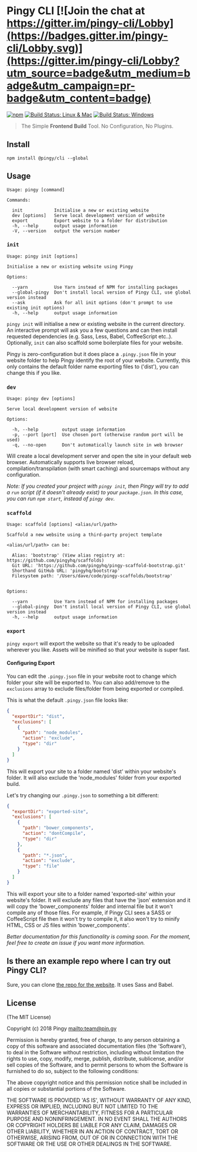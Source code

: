 # Pingy CLI [![Join the chat at https://gitter.im/pingy-cli/Lobby](https://badges.gitter.im/pingy-cli/Lobby.svg)](https://gitter.im/pingy-cli/Lobby?utm_source=badge&utm_medium=badge&utm_campaign=pr-badge&utm_content=badge)

[![npm](https://img.shields.io/npm/v/@pingy/cli.svg)](https://www.npmjs.com/package/@pingy/cli)
[![Build Status: Linux & Mac](https://travis-ci.org/pingyhq/pingy-cli.svg?branch=master)](https://travis-ci.org/pingyhq/pingy-cli)
[![Build Status: Windows](https://ci.appveyor.com/api/projects/status/1dxlosw2p3iavo39/branch/master?svg=true&passingText=Windows%20Build%20-%20Passing)](https://ci.appveyor.com/project/davej/pingy-cli-str9v)

> The Simple **Frontend Build** Tool. No Configuration, No Plugins.

## Install

```
npm install @pingy/cli --global
```

## Usage

```
Usage: pingy [command]

Commands:

  init            Initialise a new or existing website
  dev [options]   Serve local development version of website
  export          Export website to a folder for distribution
  -h, --help      output usage information
  -V, --version   output the version number
```

### `init`

```
Usage: pingy init [options]

Initialise a new or existing website using Pingy

Options:

  --yarn          Use Yarn instead of NPM for installing packages
  --global-pingy  Don't install local version of Pingy CLI, use global version instead
  --ask           Ask for all init options (don't prompt to use existing init options)
  -h, --help      output usage information
```

`pingy init` will initialise a new or existing website in the current directory.
An interactive prompt will ask you a few questions and can then install
requested dependencies (e.g. Sass, Less, Babel, CoffeeScript etc..). Optionally,
`init` can also scaffold some boilerplate files for your website.

Pingy is zero-configuration but it does place a `.pingy.json` file in your
website folder to help Pingy identify the root of your website. Currently, this
only contains the default folder name exporting files to ('dist'), you can
change this if you like.

### `dev`

```
Usage: pingy dev [options]

Serve local development version of website

Options:

  -h, --help         output usage information
  -p, --port [port]  Use chosen port (otherwise random port will be used)
  -q, --no-open      Don't automatically launch site in web browser
```

Will create a local development server and open the site in your default web
browser. Automatically supports live browser reload, compilation/transpilation
(with smart caching) and sourcemaps without any configuration.

_Note: If you created your project with `pingy init`, then Pingy will try to add
a `run` script (if it doesn't already exist) to your `package.json`. In this
case, you can run `npm start`, instead of `pingy dev`._

### `scaffold`

```
Usage: scaffold [options] <alias/url/path>

Scaffold a new website using a third-party project template

<alias/url/path> can be:

  Alias: 'bootstrap' (View alias registry at: https://github.com/pingyhq/scaffolds)
  Git URL: 'https://github.com/pingyhq/pingy-scaffold-bootstrap.git'
  Shorthand GitHub URL: 'pingyhq/bootstrap'
  Filesystem path: '/Users/dave/code/pingy-scaffolds/bootstrap'


Options:

  --yarn          Use Yarn instead of NPM for installing packages
  --global-pingy  Don't install local version of Pingy CLI, use global version instead
  -h, --help      output usage information
```

### `export`

`pingy export` will export the website so that it's ready to be uploaded
wherever you like. Assets will be minified so that your website is super fast.

#### Configuring Export

You can edit the `.pingy.json` file in your website root to change which folder
your site will be exported to. You can also add/remove to the `exclusions` array
to exclude files/folder from being exported or compiled.

This is what the default `.pingy.json` file looks like:

```json
{
  "exportDir": "dist",
  "exclusions": [
    {
      "path": "node_modules",
      "action": "exclude",
      "type": "dir"
    }
  ]
}
```

This will export your site to a folder named 'dist' within your website's
folder. It will also exclude the 'node_modules' folder from your exported build.

Let's try changing our `.pingy.json` to something a bit different:

```json
{
  "exportDir": "exported-site",
  "exclusions": [
    {
      "path": "bower_components",
      "action": "dontCompile",
      "type": "dir"
    },
    {
      "path": "*.json",
      "action": "exclude",
      "type": "file"
    }
  ]
}
```

This will export your site to a folder named 'exported-site' within your
website's folder. It will exclude any files that have the 'json' extension and
it will copy the 'bower_components' folder and internal file but it won't
compile any of those files. For example, if Pingy CLI sees a SASS or
CoffeeScript file then it won't try to compile it, it also won't try to minify
HTML, CSS or JS files within 'bower_components'.

_Better documentation for this functionality is coming soon. For the moment,
feel free to create an issue if you want more information._

## Is there an example repo where I can try out Pingy CLI?

Sure, you can clone
[the repo for the website](https://github.com/pingyhq/pingy-cli-website). It
uses Sass and Babel.

## License

(The MIT License)

Copyright (c) 2018 Pingy <mailto:team@pin.gy>

Permission is hereby granted, free of charge, to any person obtaining a copy of
this software and associated documentation files (the 'Software'), to deal in
the Software without restriction, including without limitation the rights to
use, copy, modify, merge, publish, distribute, sublicense, and/or sell copies of
the Software, and to permit persons to whom the Software is furnished to do so,
subject to the following conditions:

The above copyright notice and this permission notice shall be included in all
copies or substantial portions of the Software.

THE SOFTWARE IS PROVIDED 'AS IS', WITHOUT WARRANTY OF ANY KIND, EXPRESS OR
IMPLIED, INCLUDING BUT NOT LIMITED TO THE WARRANTIES OF MERCHANTABILITY, FITNESS
FOR A PARTICULAR PURPOSE AND NONINFRINGEMENT. IN NO EVENT SHALL THE AUTHORS OR
COPYRIGHT HOLDERS BE LIABLE FOR ANY CLAIM, DAMAGES OR OTHER LIABILITY, WHETHER
IN AN ACTION OF CONTRACT, TORT OR OTHERWISE, ARISING FROM, OUT OF OR IN
CONNECTION WITH THE SOFTWARE OR THE USE OR OTHER DEALINGS IN THE SOFTWARE.
